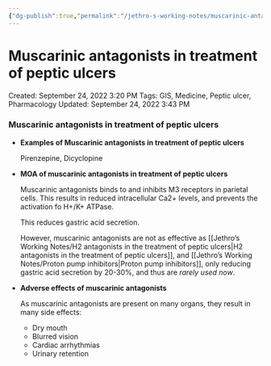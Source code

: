```yaml
---
{"dg-publish":true,"permalink":"/jethro-s-working-notes/muscarinic-antagonists-in-treatment-of-peptic-ulce/","dgPassFrontmatter":true}
---
```



# Muscarinic antagonists in treatment of peptic ulcers

Created: September 24, 2022 3:20 PM
Tags: GIS, Medicine, Peptic ulcer, Pharmacology
Updated: September 24, 2022 3:43 PM

### Muscarinic antagonists in treatment of peptic ulcers

- **Examples of Muscarinic antagonists in treatment of peptic ulcers**
    
    Pirenzepine, Dicyclopine
    
- **MOA of muscarinic antagonists in treatment of peptic ulcers**
    
    Muscarinic antagonists binds to and inhibits M3 receptors in parietal cells. This results in reduced intracellular Ca2+ levels, and prevents the activation fo H+/K+ ATPase.
    
    This reduces gastric acid secretion.
    
    However, muscarinic antagonists are not as effective as [[Jethro’s Working Notes/H2 antagonists in the treatment of peptic ulcers\|H2 antagonists in the treatment of peptic ulcers]], and [[Jethro’s Working Notes/Proton pump inhibitors\|Proton pump inhibitors]], only reducing gastric acid secretion by 20-30%, and thus are *rarely used now*.
    
- **Adverse effects of muscarinic antagonists**
    
    As muscarinic antagonists are present on many organs, they result in many side effects:
    
    - Dry mouth
    - Blurred vision
    - Cardiac arrhythmias
    - Urinary retention